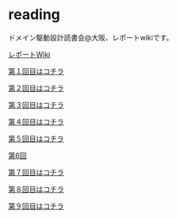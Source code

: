 reading
=======

ドメイン駆動設計読書会@大阪、レポートwikiです。

[レポートWiki](https://github.com/dddosaka/reading_ddd_report/wiki/_pages)

[第１回目はコチラ](https://github.com/dddosaka/reading_ddd_report/wiki/vol1_20140222)

[第２回目はコチラ](https://github.com/dddosaka/reading_ddd_report/wiki/vol2_20140309)

[第３回目はコチラ](https://github.com/dddosaka/reading_ddd_report/wiki/vol3_20140323)

[第４回目はコチラ](https://github.com/dddosaka/reading_ddd_report/wiki/vol4_20140406)

[第５回目はコチラ](https://github.com/dddosaka/reading_ddd_report/wiki/vol5_20140419)

[第6回](https://github.com/dddosaka/reading_ddd_report/wiki/vol6_20140506)

[第７回目はコチラ](https://github.com/dddosaka/reading_ddd_report/wiki/vol7_20140601)

[第８回目はコチラ](https://github.com/dddosaka/reading_ddd_report/wiki/vol8_20140622)

[第９回目はコチラ](https://github.com/dddosaka/reading_ddd_report/wiki/vol9_20140713)
